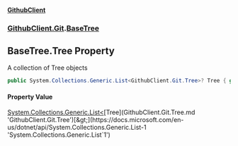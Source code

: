 #### [GithubClient](index.md 'index')
### [GithubClient.Git](GithubClient.Git.md 'GithubClient.Git').[BaseTree](GithubClient.Git.BaseTree.md 'GithubClient.Git.BaseTree')

## BaseTree.Tree Property

A collection of Tree objects

```csharp
public System.Collections.Generic.List<GithubClient.Git.Tree>? Tree { get; set; }
```

#### Property Value
[System.Collections.Generic.List&lt;](https://docs.microsoft.com/en-us/dotnet/api/System.Collections.Generic.List-1 'System.Collections.Generic.List`1')[Tree](GithubClient.Git.Tree.md 'GithubClient.Git.Tree')[&gt;](https://docs.microsoft.com/en-us/dotnet/api/System.Collections.Generic.List-1 'System.Collections.Generic.List`1')